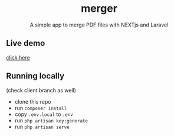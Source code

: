 <h1 style="text-align: center">merger</h1>
<p style="text-align: center">A simple app to merge PDF files with NEXTjs and Laravel</p>

## Live demo

[click here]()

## Running locally

(check client branch as well)

-   clone this repo
-   run `composer install`
-   copy `.env.local` to `.env`
-   run `php artisan key:generate`
-   run `php artisan serve`
